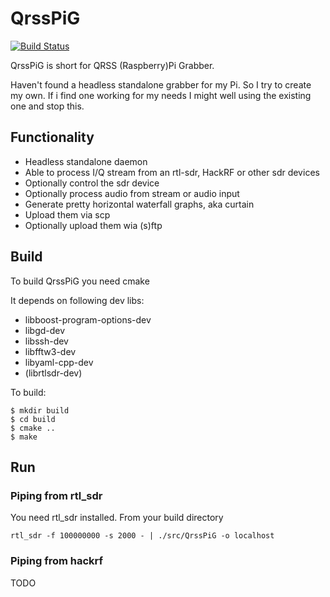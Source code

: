 # QrssPiG
[![Build Status](https://travis-ci.org/MartinHerren/QrssPiG.svg?branch=yaml-cpp)](https://travis-ci.org/MartinHerren/QrssPiG)

QrssPiG is short for QRSS (Raspberry)Pi Grabber.

Haven't found a headless standalone grabber for my Pi. So I try to create my own.
If i find one working for my needs I might well using the existing one and stop this.

## Functionality
 - Headless standalone daemon
 - Able to process I/Q stream from an rtl-sdr, HackRF or other sdr devices
 - Optionally control the sdr device
 - Optionally process audio from stream or audio input
 - Generate pretty horizontal waterfall graphs, aka curtain
 - Upload them via scp
 - Optionally upload them wia (s)ftp

## Build
To build QrssPiG you need cmake

It depends on following dev libs:
 - libboost-program-options-dev
 - libgd-dev
 - libssh-dev
 - libfftw3-dev
 - libyaml-cpp-dev
 - (librtlsdr-dev)

To build:
```
$ mkdir build
$ cd build
$ cmake ..
$ make
```

## Run
### Piping from rtl_sdr
You need rtl_sdr installed. From your build directory
```
rtl_sdr -f 100000000 -s 2000 - | ./src/QrssPiG -o localhost
```

### Piping from hackrf
TODO

